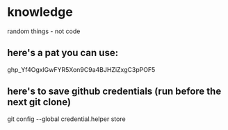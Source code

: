 # knowledge
random things - not code

## here's a pat you can use:
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

## here's to save github credentials (run before the next git clone)
git config --global credential.helper store
